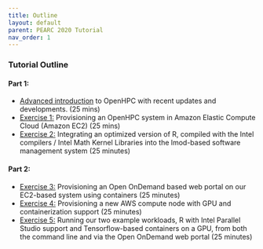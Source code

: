 ```yaml
---
title: Outline
layout: default
parent: PEARC 2020 Tutorial
nav_order: 1
---
```


### Tutorial Outline

#### Part 1:
* [Advanced introduction](intro.html) to OpenHPC with recent updates and developments. (25 mins)
* [Exercise 1:](exercise1.html) Provisioning an OpenHPC system in Amazon Elastic Compute Cloud (Amazon EC2) (25 mins)
* [Exercise 2:](exercise2.html) Integrating an optimized version of R, compiled with the Intel compilers / Intel Math Kernel Libraries into the lmod-based software management system (25 minutes)

#### Part 2:
* [Exercise 3:](exercise3.html) Provisioning an Open OnDemand based web portal on our EC2-based system using containers (25 minutes)
* [Exercise 4:](exercise4.html) Provisioning a new AWS compute node with GPU and containerization support (25 minutes)
* [Exercise 5:](exercise5.html) Running our two example workloads, R with Intel Parallel Studio support and Tensorflow-based containers on a GPU, from both the command line and via the Open OnDemand web portal (25 minutes)



